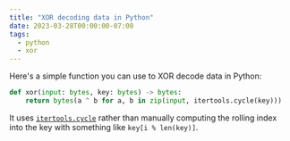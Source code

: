 ```yaml
---
title: "XOR decoding data in Python"
date: 2023-03-28T00:00:00-07:00
tags:
  - python
  - xor
---
```


Here's a simple function you can use to XOR decode data in Python:

```py
def xor(input: bytes, key: bytes) -> bytes:
    return bytes(a ^ b for a, b in zip(input, itertools.cycle(key)))
```

It uses [`itertools.cycle`](https://docs.python.org/3/library/itertools.html#itertools.cycle) rather than manually computing the rolling index into the key with something like `key[i % len(key)]`.